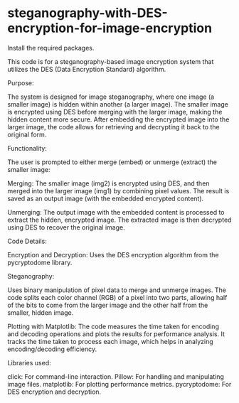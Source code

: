 # steganography-with-DES-encryption-for-image-encryption
Install the required packages.

This code is for a steganography-based image encryption system that utilizes the DES (Data Encryption Standard) algorithm.

Purpose:

The system is designed for image steganography, where one image (a smaller image) is hidden within another (a larger image). The smaller image is encrypted using DES before merging with the larger image, making the hidden content more secure. After embedding the encrypted image into the larger image, the code allows for retrieving and decrypting it back to the original form.

Functionality:

The user is prompted to either merge (embed) or unmerge (extract) the smaller image:

Merging: The smaller image (img2) is encrypted using DES, and then merged into the larger image (img1) by combining pixel values. The result is saved as an output image (with the embedded encrypted content).

Unmerging: The output image with the embedded content is processed to extract the hidden, encrypted image. The extracted image is then decrypted using DES to recover the original image.

Code Details:

Encryption and Decryption: Uses the DES encryption algorithm from the pycryptodome library.

Steganography:

Uses binary manipulation of pixel data to merge and unmerge images. The code splits each color channel (RGB) of a pixel into two parts, allowing half of the bits to come from the larger image and the other half from the smaller, hidden image.

Plotting with Matplotlib: The code measures the time taken for encoding and decoding operations and plots the results for performance analysis. It tracks the time taken to process each image, which helps in analyzing encoding/decoding efficiency.

Libraries used:

click: For command-line interaction. Pillow: For handling and manipulating image files. matplotlib: For plotting performance metrics. pycryptodome: For DES encryption and decryption.
